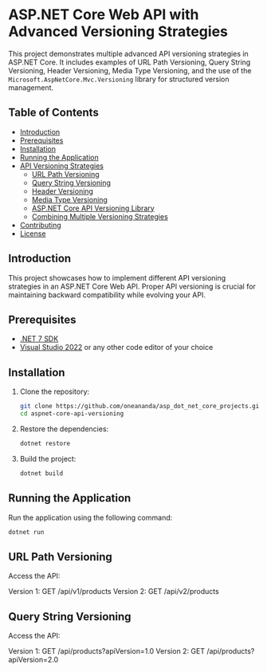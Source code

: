 # ASP.NET Core Web API with Advanced Versioning Strategies

This project demonstrates multiple advanced API versioning strategies in ASP.NET Core. It includes examples of URL Path Versioning, Query String Versioning, Header Versioning, Media Type Versioning, and the use of the `Microsoft.AspNetCore.Mvc.Versioning` library for structured version management.

## Table of Contents

- [Introduction](#introduction)
- [Prerequisites](#prerequisites)
- [Installation](#installation)
- [Running the Application](#running-the-application)
- [API Versioning Strategies](#api-versioning-strategies)
  - [URL Path Versioning](#url-path-versioning)
  - [Query String Versioning](#query-string-versioning)
  - [Header Versioning](#header-versioning)
  - [Media Type Versioning](#media-type-versioning)
  - [ASP.NET Core API Versioning Library](#aspnet-core-api-versioning-library)
  - [Combining Multiple Versioning Strategies](#combining-multiple-versioning-strategies)
- [Contributing](#contributing)
- [License](#license)

## Introduction

This project showcases how to implement different API versioning strategies in an ASP.NET Core Web API. Proper API versioning is crucial for maintaining backward compatibility while evolving your API.

## Prerequisites

- [.NET 7 SDK](https://dotnet.microsoft.com/download/dotnet/7.0)
- [Visual Studio 2022](https://visualstudio.microsoft.com/vs/) or any other code editor of your choice

## Installation

1. Clone the repository:

    ```bash
    git clone https://github.com/oneananda/asp_dot_net_core_projects.git
    cd aspnet-core-api-versioning
    ```

2. Restore the dependencies:

    ```bash
    dotnet restore
    ```

3. Build the project:

    ```bash
    dotnet build
    ```   
## Running the Application

Run the application using the following command:

```bash
dotnet run
```

## URL Path Versioning

Access the API:

Version 1: GET /api/v1/products
Version 2: GET /api/v2/products

## Query String Versioning

Access the API:

Version 1: GET /api/products?apiVersion=1.0
Version 2: GET /api/products?apiVersion=2.0
